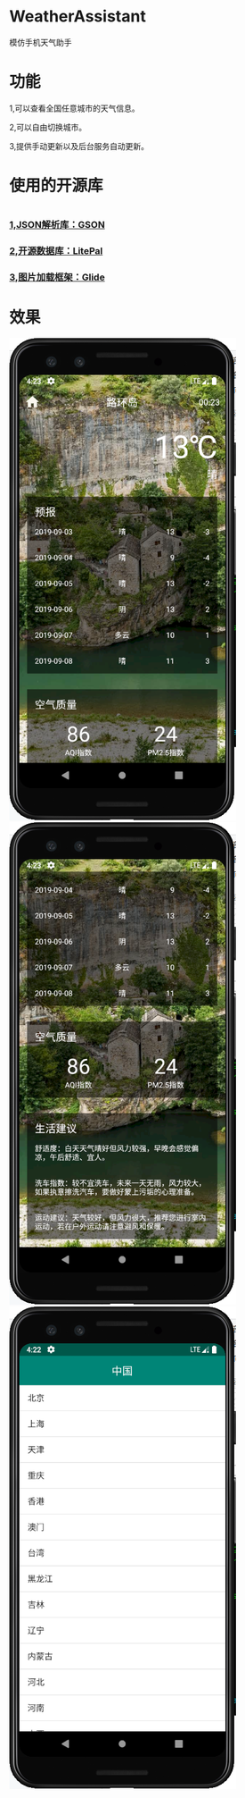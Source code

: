 # WeatherAssistant
模仿手机天气助手
<h1>功能</h1>
<p>1,可以查看全国任意城市的天气信息。</p>
<p>2,可以自由切换城市。<p>
<p>3,提供手动更新以及后台服务自动更新。<p>
<h1>使用的开源库<h1>
<h3><a href="https://github.com/google/gson/blob/master/UserGuide.md">1,JSON解析库：GSON</a></h3>
<h3><a href="https://github.com/LitePalFramework/LitePal">2,开源数据库：LitePal</a></h3>
<h3><a href="https://muyangmin.github.io/glide-docs-cn/doc/transitions.html">3,图片加载框架：Glide</a></h3>
  <h1>效果</h1>
<img src="https://raw.githubusercontent.com/chengliuxiangZR/WeatherAssistant/master/home.png"></img>
<img src="https://raw.githubusercontent.com/chengliuxiangZR/WeatherAssistant/master/UI.png"></img>
<img src="https://raw.githubusercontent.com/chengliuxiangZR/WeatherAssistant/master/areaSelect.png"></img>

  
